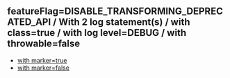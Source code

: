 ## featureFlag=DISABLE_TRANSFORMING_DEPRECATED_API / With 2 log statement(s) / with class=true / with log level=DEBUG / with throwable=false

* [with marker=true](marker-true/index.md)
* [with marker=false](marker-false/index.md)


